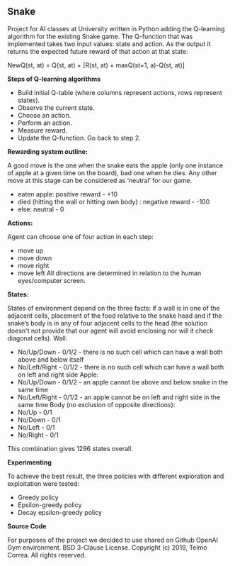 ## Snake

Project for AI classes at University written in Python adding the Q-learning algorithm for the existing Snake game. The Q-function that was implemented takes two input values: state and action. As the output it returns the expected future reward of that action at that state:

NewQ(st, at) = Q(st, at) + [R(st, at) + maxQ(st+1, a)-Q(st, at)]

**Steps of Q-learning algorithms**
- Build initial Q-table (where columns represent actions, rows represent states).
- Observe the current state.
- Choose an action.
- Perform an action.
- Measure reward.
- Update the Q-function. Go back to step 2.

**Rewarding system outline:**

A good move is the one when the snake eats the apple (only one instance of apple at a given time on the board), bad one when he dies. Any other move at this stage can be considered as ‘neutral’ for our game. 
- eaten apple: positive reward -  +10 
- died (hitting the wall or hitting own body) : negative reward - -100
- else: neutral - 0

**Actions:**

Agent can choose one of four action in each step:
- move up
- move down
- move right
- move left
All directions are determined in relation to the human eyes/computer screen.

**States:**

States of environment depend on the three facts: if a wall is in one of the adjacent cells, placement of the food relative to the snake head and if the snake’s body is in any of four adjacent cells to the head (the solution doesn't not provide that our agent will avoid enclosing nor will it check diagonal cells). 
Wall: 
- No/Up/Down - 0/1/2 - there is no such cell which can have a wall both above and below itself 
- No/Left/Right - 0/1/2 - there is no such cell which can have a wall both on left and right side 
Apple: 
- No/Up/Down - 0/1/2 - an apple cannot be above and below snake in the same time
- No/Left/Right - 0/1/2 - an apple cannot be on left and right side in the same time 
Body (no exclusion of opposite directions):
- No/Up - 0/1
- No/Down - 0/1
- No/Left - 0/1
- No/Right - 0/1

This combination gives 1296 states overall.  

**Experimenting**

To achieve the best result, the three policies with different exploration and exploitation were tested:
- Greedy policy
- Epsilon-greedy policy
- Decay epsilon-greedy policy

**Source Code**

For purposes of the project we decided to use shared on Github OpenAI Gym environment.
BSD 3-Clause License. Copyright (c) 2019, Telmo Correa. All rights reserved.
